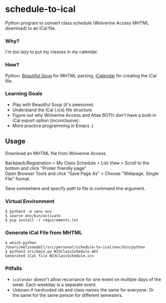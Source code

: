 # schedule-to-ical

Python program to convert class schedule (Wolverine Access MHTML download) to an iCal file.

### Why?
I'm too lazy to put my classes in my calendar.

### How?
Python. [Beautiful Soup](https://www.crummy.com/software/BeautifulSoup/bs4/doc/) for MHTML parsing, [iCalendar](https://icalendar.readthedocs.io/en/latest/index.html) for creating the iCal file.

### Learning Goals
- Play with Beautiful Soup (it's awesome)
- Understand the iCal (.ics) file structure
- Figure out why Wolverine Access and Atlas BOTH don't have a built-in iCal export option (inconclusive).
- More practice programming in Emacs :)

## Usage
Download an MHTML file from Wolverine Access.

Backpack/Registration > My Class Schedule > List View > Scroll to the bottom and click "Printer friendly page" \
Open Browser Tools and click "Save Page As" > Choose "Webpage, Single File" format. 

Save somewhere and specify path to file in command line argument.

### Virtual Environment
``` console
$ python3 -m venv env
$ source env/bin/activate
$ pip install -r requirements.txt
```

### Generate iCal File from MHTML
``` console
$ which python
/Users/melinaodell/src/personal/schedule-to-ical/env/bin/python
$ python3 src/main.py W23ClassSchedule.mht
Generated iCal file W23ClassSchedule.ics
```

### Pitfalls
- `icalendar` doesn't allow recurrance for one event on multiple days of the week. Each weekday is a separate event.
- Unkown if hardcoded ids and class names the same for everyone. Or the same for the same person for different semesters.

